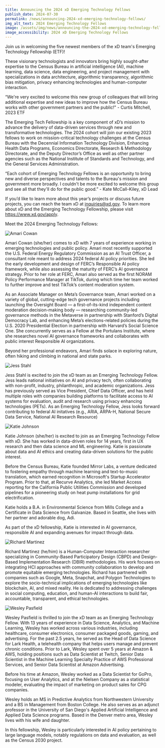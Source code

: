 ```yaml
---
title: Announcing the 2024 xD Emerging Technology Fellows
publish_date: 2024-07-30
permalink: /news/announcing-2024-xd-emerging-technology-fellows/
img_alt_text: 2024 Emerging Technology Fellows
image: /assets/img/news/announcing-the-2024-xd-emerging-technology-fellows.jpg
image_accessibility: 2024 xD Emerging Technology Fellows
---
```

<p>
  Join us in welcoming the five newest members of the xD team's Emerging Technology Fellowship (ETF)!
</p>

<p>
  These visionary technologists and innovators bring highly sought-after expertise to the Census Bureau in artificial intelligence (AI), machine learning, data science, data engineering, and project management with specializations in data architecture, algorithmic transparency, algorithmic bias mitigation, privacy enhancing technologies and human-computer interaction.
</p>

<p>
  “We're very excited to welcome this new group of colleagues that will bring additional expertise and new ideas to improve how the Census Bureau works with other government partners and the public!" - Curtis Mitchell, 2023 ETF
</p>

<p>
  The Emerging Tech Fellowship is a key component of xD’s mission to advance the delivery of data-driven services through new and transformative technologies. The 2024 cohort will join our existing 2023 fellows to work on mission-critical technology challenges at the Census Bureau with the Decennial Information Technology Division, Enhancing Health Data Programs, Economics Directorate, Research & Methodology Directorate, and the Deputy Director’s Office as well as other partner agencies such as the National Institute of Standards and Technology, and the General Services Administration.
</p>

<p>
  “Each cohort of Emerging Technology Fellows is an opportunity to bring new and diverse perspectives and talents to the Bureau's mission and government more broadly. I couldn't be more excited to welcome this group and see all that they'll do for the public good.” - Kate McCall-Kiley, xD Lead
</p>

<p>If you’d like to learn more about this year’s projects or discuss future projects, you can reach the team xD at <a class="usa-link long-link" href="mailto:inquiries@xd.gov">inquiries@xd.gov</a>. To learn more about xD and the Emerging Technology Fellowship, please visit <a href="https://www.xd.gov/apply" target="_blank">https://www.xd.gov/apply</a>.</p>

<p class="title">Meet the 2024 Emerging Technology Fellows:</p>

<div class="news-fellow">
  <img class="profile-img" src="{{ site.baseurl }}/assets/img/news/amari-cowan.jpg" alt="Amari Cowan">
  <p><span class="title">Amari Cowan (she/her)</span> comes to xD with 7 years of experience working in emerging technologies and public policy. Amari most recently supported the U.S. Federal Energy Regulatory Commission as an AI Trust Officer, a consultant role meant to address 2024 federal AI policy priorities. She led the early development and design of FERC’s Responsible AI policy framework, while also assessing the maturity of FERC’s AI governance strategy. Prior to her role at FERC, Amari also served as the first NORAM Policy Performance Manager at TikTok, during which time her team worked to further improve and test TikTok’s content moderation system.</p>

  <p>As an Associate Manager on Meta’s Governance team, Amari worked on a variety of global, cutting-edge tech governance projects including launching the Oversight Board — a first-of-its-kind independent content moderation decision-making body — researching community-led governance methods in the Metaverse in partnership with Stanford’s Digital Democracy Lab, and enhancing Meta’s elections-related policies during the U.S. 2020 Presidential Election in partnership with Harvard’s Social Science One. She concurrently serves as a Fellow at the Portulans Institute, where she researches novel AI governance frameworks and collaborates with public interest Responsible AI organizations.</p>

  <p>Beyond her professional endeavors, Amari finds solace in exploring nature, often hiking and climbing in national and state parks.</p>
</div>
<div class="news-fellow">
  <img class="profile-img" src="{{ site.baseurl }}/assets/img/news/jess-stahl.jpg" alt="Jess Stahl">
  <p><span class="title">Jess Stahl</span> is excited to join the xD team as an Emerging Technology Fellow. Jess leads national initiatives on AI and privacy tech, often collaborating with non-profit, industry, philanthropic, and academic organizations. Jess has previously served as Vice President, Chief Data Officer, and has held multiple roles with companies building platforms to facilitate access to AI systems for evaluation, audit and research using privacy enhancing technologies (PETs). As an Emerging Technology Fellow, Jess looks forward contributing to federal AI initatives (e.g., ARIA, ARPA-H, National Secure Data Service, National AI Research Resource)</p>
</div>
<div class="news-fellow">
  <img class="profile-img" src="{{ site.baseurl }}/assets/img/news/katie-johnson.jpg" alt="Katie Johnson">
  <p><span class="title">Katie Johnson (she/her)</span> is excited to join as an Emerging Technology Fellow with xD. She has worked in data-driven roles for 14 years, first in UX research and then data science and ML engineering. Katie is passionate about data and AI ethics and creating data-driven solutions for the public interest.</p>

  <p>Before the Census Bureau, Katie founded Mirror Labs, a venture dedicated to fostering empathy through machine learning and text-to-music translation, which earned recognition in Microsoft's Startup Accelerator Program. Prior to that, at Recurve Analytics, she led Market Access reporting for the California Public Utilities Commission and developed pipelines for a pioneering study on heat pump installations for grid electrification.</p>

  <p>Katie holds a B.A. in Environmental Science from Mills College and a Certificate in Data Science from Galvanize. Based in Seattle, she lives with her partner and adorable dog, Adi.</p>

  <p>As part of the xD fellowship, Katie is interested in AI governance, responsible AI and expanding avenues for impact through data.</p>
</div>
<div class="news-fellow">
  <img class="profile-img" src="{{ site.baseurl }}/assets/img/news/richard-martinez.jpg" alt="Richard Martinez">
  <p><span class="title">Richard Martinez (he/him)</span> is a Human-Computer Interaction researcher specializing in Community-Based Participatory Design (CBPD) and Design-Based Implementation Research (DBIR) methodologies. His work focuses on integrating HCI approaches with community collaboration to develop and promote equitable emerging technologies. Richard has partnered with companies such as Google, Meta, Snapchat, and Polygon Technologies to explore the socio-technical implications of emerging technologies like blockchain, AI, and mixed reality. He is dedicated to addressing challenges in social computing, education, and human-AI interactions to build fair, accountable, transparent, and ethical technologies.</p>
</div>
<div class="news-fellow">
  <img class="profile-img" src="{{ site.baseurl }}/assets/img/news/wesley-pasfield.jpg" alt="Wesley Pasfield">
  <p><span class="title">Wesley Pasfield</span> is thrilled to join the xD team as an Emerging Technology Fellow. With 13 years of experience in Data Science, Analytics, and Machine Learning, Wesley has worked across various industries, including healthcare, consumer electronics, consumer packaged goods, gaming, and advertising.  For the past 2.5 years, he served as the Head of Data Science for Lark Health, a telehealth company that helps users manage and prevent chronic conditions. Prior to Lark, Wesley spent over 5 years at Amazon & AWS, holding positions such as Data Scientist at Twitch, Senior Data Scientist in the Machine Learning Specialty Practice of AWS Professional Services, and Senior Data Scientist at Amazon Advertising.</p>

  <p>Before his time at Amazon, Wesley worked as a Data Scientist for GoPro, focusing on User Analytics, and at the Nielsen Company as a statistical modeler, evaluating the impact of marketing on product sales for CPG companies.</p>

  <p>Wesley holds an MS in Predictive Analytics from Northwestern University and a BS in Management from Boston College. He also serves as an adjunct professor in the University of San Diego's Applied Artificial Intelligence and Applied Data Science programs. Based in the Denver metro area, Wesley lives with his wife and daughter.</p>

  <p>In this fellowship, Wesley is particularly interested in AI policy pertaining to large language models, notably regulations on data and evaluation, as well as the Census 2030 project.</p>
</div>

